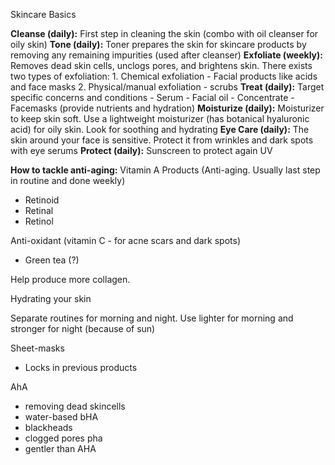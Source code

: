 Skincare Basics

**Cleanse (daily):** First step in cleaning the skin (combo with oil cleanser for oily skin)
**Tone (daily):** Toner prepares the skin for skincare products by removing any remaining impurities (used after cleanser)
**Exfoliate (weekly):** Removes dead skin cells, unclogs pores, and brightens skin. There exists two types of exfoliation:
	1. Chemical exfoliation
		- Facial products like acids and face masks
	2. Physical/manual exfoliation
		- scrubs
**Treat (daily):** Target specific concerns and conditions
	- Serum
	- Facial oil
	- Concentrate
	- Facemasks (provide nutrients and hydration)
**Moisturize (daily):** Moisturizer to keep skin soft. Use a lightweight moisturizer (has botanical hyaluronic acid) for oily skin. Look for soothing and hydrating
**Eye Care (daily):** The skin around your face is sensitive. Protect it from wrinkles and dark spots with eye serums
**Protect (daily):** Sunscreen to protect again UV

**How to tackle anti-aging:**
Vitamin A Products (Anti-aging. Usually last step in routine and done weekly)
- Retinoid 
- Retinal 
- Retinol 

Anti-oxidant (vitamin C - for acne scars and dark spots)
- Green tea (?)

Help produce more collagen. 

Hydrating your skin




Separate routines for morning and night. Use lighter for morning and stronger for night (because of sun)

Sheet-masks
- Locks in previous products

AhA 
- removing dead skincells
- water-based
bHA 
- blackheads
- clogged pores
pha
- gentler than AHA